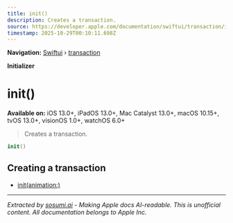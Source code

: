 ```yaml
---
title: init()
description: Creates a transaction.
source: https://developer.apple.com/documentation/swiftui/transaction/init()
timestamp: 2025-10-29T00:10:11.698Z
---
```


**Navigation:** [Swiftui](/documentation/swiftui) › [transaction](/documentation/swiftui/transaction)

**Initializer**

# init()

**Available on:** iOS 13.0+, iPadOS 13.0+, Mac Catalyst 13.0+, macOS 10.15+, tvOS 13.0+, visionOS 1.0+, watchOS 6.0+

> Creates a transaction.

```swift
init()
```

## Creating a transaction

- [init(animation:)](/documentation/swiftui/transaction/init(animation:))

---

*Extracted by [sosumi.ai](https://sosumi.ai) - Making Apple docs AI-readable.*
*This is unofficial content. All documentation belongs to Apple Inc.*
